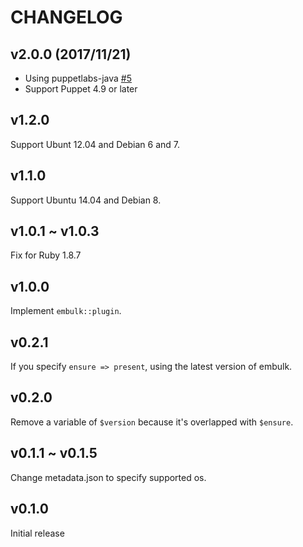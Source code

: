 CHANGELOG
===

v2.0.0 (2017/11/21)
---

- Using puppetlabs-java [#5](https://github.com/hfm/puppet-embulk/pull/5)
- Support Puppet 4.9 or later

v1.2.0
---

Support Ubunt 12.04 and Debian 6 and 7.

v1.1.0
---

Support Ubuntu 14.04 and Debian 8.

v1.0.1 ~ v1.0.3
---

Fix for Ruby 1.8.7

v1.0.0
---

Implement `embulk::plugin`.

v0.2.1
---

If you specify `ensure => present`, using the latest version of embulk.

v0.2.0
---

Remove a variable of `$version` because it's overlapped with `$ensure`.

v0.1.1 ~ v0.1.5
---

Change metadata.json to specify supported os.

v0.1.0
---

Initial release
